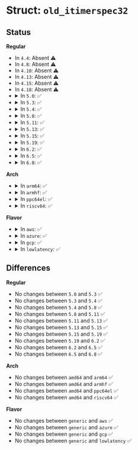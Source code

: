 # Struct: <code>old_itimerspec32</code>

## Status
<b>Regular</b>
<ul>
<li>
In <code>4.4</code>: Absent ⚠️
</li>
<li>
In <code>4.8</code>: Absent ⚠️
</li>
<li>
In <code>4.10</code>: Absent ⚠️
</li>
<li>
In <code>4.13</code>: Absent ⚠️
</li>
<li>
In <code>4.15</code>: Absent ⚠️
</li>
<li>
In <code>4.18</code>: Absent ⚠️
</li>
<li>
<details>
<summary>In <code>5.0</code>: ✅</summary>

```c
struct old_itimerspec32 {
    struct old_timespec32 it_interval;
    struct old_timespec32 it_value;
};
```
</details>
</li>
<li>
<details>
<summary>In <code>5.3</code>: ✅</summary>

```c
struct old_itimerspec32 {
    struct old_timespec32 it_interval;
    struct old_timespec32 it_value;
};
```
</details>
</li>
<li>
<details>
<summary>In <code>5.4</code>: ✅</summary>

```c
struct old_itimerspec32 {
    struct old_timespec32 it_interval;
    struct old_timespec32 it_value;
};
```
</details>
</li>
<li>
<details>
<summary>In <code>5.8</code>: ✅</summary>

```c
struct old_itimerspec32 {
    struct old_timespec32 it_interval;
    struct old_timespec32 it_value;
};
```
</details>
</li>
<li>
<details>
<summary>In <code>5.11</code>: ✅</summary>

```c
struct old_itimerspec32 {
    struct old_timespec32 it_interval;
    struct old_timespec32 it_value;
};
```
</details>
</li>
<li>
<details>
<summary>In <code>5.13</code>: ✅</summary>

```c
struct old_itimerspec32 {
    struct old_timespec32 it_interval;
    struct old_timespec32 it_value;
};
```
</details>
</li>
<li>
<details>
<summary>In <code>5.15</code>: ✅</summary>

```c
struct old_itimerspec32 {
    struct old_timespec32 it_interval;
    struct old_timespec32 it_value;
};
```
</details>
</li>
<li>
<details>
<summary>In <code>5.19</code>: ✅</summary>

```c
struct old_itimerspec32 {
    struct old_timespec32 it_interval;
    struct old_timespec32 it_value;
};
```
</details>
</li>
<li>
<details>
<summary>In <code>6.2</code>: ✅</summary>

```c
struct old_itimerspec32 {
    struct old_timespec32 it_interval;
    struct old_timespec32 it_value;
};
```
</details>
</li>
<li>
<details>
<summary>In <code>6.5</code>: ✅</summary>

```c
struct old_itimerspec32 {
    struct old_timespec32 it_interval;
    struct old_timespec32 it_value;
};
```
</details>
</li>
<li>
<details>
<summary>In <code>6.8</code>: ✅</summary>

```c
struct old_itimerspec32 {
    struct old_timespec32 it_interval;
    struct old_timespec32 it_value;
};
```
</details>
</li>
</ul>
<b>Arch</b>
<ul>
<li>
<details>
<summary>In <code>arm64</code>: ✅</summary>

```c
struct old_itimerspec32 {
    struct old_timespec32 it_interval;
    struct old_timespec32 it_value;
};
```
</details>
</li>
<li>
<details>
<summary>In <code>armhf</code>: ✅</summary>

```c
struct old_itimerspec32 {
    struct old_timespec32 it_interval;
    struct old_timespec32 it_value;
};
```
</details>
</li>
<li>
<details>
<summary>In <code>ppc64el</code>: ✅</summary>

```c
struct old_itimerspec32 {
    struct old_timespec32 it_interval;
    struct old_timespec32 it_value;
};
```
</details>
</li>
<li>
<details>
<summary>In <code>riscv64</code>: ✅</summary>

```c
struct old_itimerspec32 {
    struct old_timespec32 it_interval;
    struct old_timespec32 it_value;
};
```
</details>
</li>
</ul>
<b>Flavor</b>
<ul>
<li>
<details>
<summary>In <code>aws</code>: ✅</summary>

```c
struct old_itimerspec32 {
    struct old_timespec32 it_interval;
    struct old_timespec32 it_value;
};
```
</details>
</li>
<li>
<details>
<summary>In <code>azure</code>: ✅</summary>

```c
struct old_itimerspec32 {
    struct old_timespec32 it_interval;
    struct old_timespec32 it_value;
};
```
</details>
</li>
<li>
<details>
<summary>In <code>gcp</code>: ✅</summary>

```c
struct old_itimerspec32 {
    struct old_timespec32 it_interval;
    struct old_timespec32 it_value;
};
```
</details>
</li>
<li>
<details>
<summary>In <code>lowlatency</code>: ✅</summary>

```c
struct old_itimerspec32 {
    struct old_timespec32 it_interval;
    struct old_timespec32 it_value;
};
```
</details>
</li>
</ul>

## Differences
<b>Regular</b>
<ul>
<li>
No changes between <code>5.0</code> and <code>5.3</code> ✅
</li>
<li>
No changes between <code>5.3</code> and <code>5.4</code> ✅
</li>
<li>
No changes between <code>5.4</code> and <code>5.8</code> ✅
</li>
<li>
No changes between <code>5.8</code> and <code>5.11</code> ✅
</li>
<li>
No changes between <code>5.11</code> and <code>5.13</code> ✅
</li>
<li>
No changes between <code>5.13</code> and <code>5.15</code> ✅
</li>
<li>
No changes between <code>5.15</code> and <code>5.19</code> ✅
</li>
<li>
No changes between <code>5.19</code> and <code>6.2</code> ✅
</li>
<li>
No changes between <code>6.2</code> and <code>6.5</code> ✅
</li>
<li>
No changes between <code>6.5</code> and <code>6.8</code> ✅
</li>
</ul>
<b>Arch</b>
<ul>
<li>
No changes between <code>amd64</code> and <code>arm64</code> ✅
</li>
<li>
No changes between <code>amd64</code> and <code>armhf</code> ✅
</li>
<li>
No changes between <code>amd64</code> and <code>ppc64el</code> ✅
</li>
<li>
No changes between <code>amd64</code> and <code>riscv64</code> ✅
</li>
</ul>
<b>Flavor</b>
<ul>
<li>
No changes between <code>generic</code> and <code>aws</code> ✅
</li>
<li>
No changes between <code>generic</code> and <code>azure</code> ✅
</li>
<li>
No changes between <code>generic</code> and <code>gcp</code> ✅
</li>
<li>
No changes between <code>generic</code> and <code>lowlatency</code> ✅
</li>
</ul>
